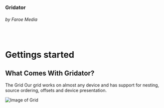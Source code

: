 ### Gridator
###### by Faroe Media
&nbsp;

# Gettings started

## What Comes With Gridator?

The Grid
Our grid works on almost any device and has support for nesting, source ordering, offsets and device presentation.

![Image of Grid]()
